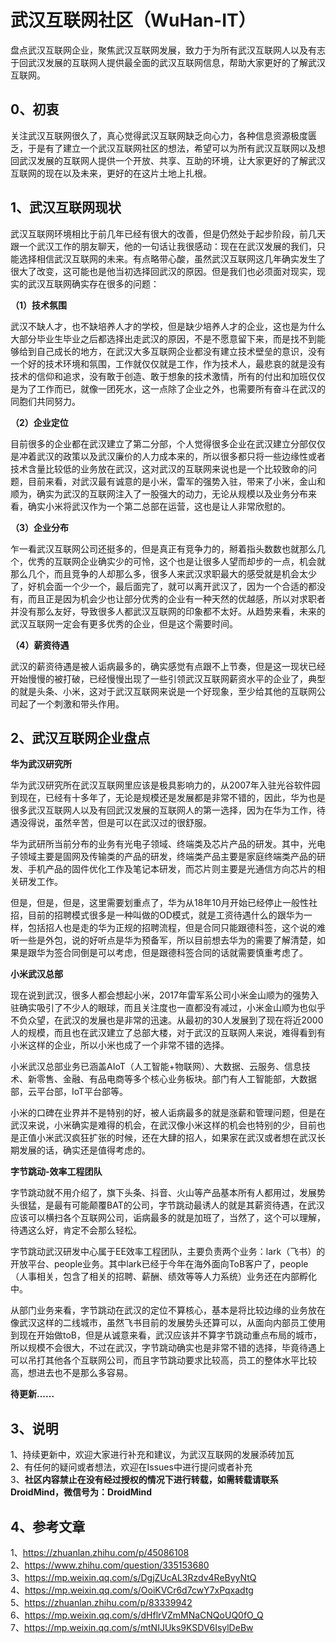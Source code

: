 # 武汉互联网社区（WuHan-IT）
盘点武汉互联网企业，聚焦武汉互联网发展，致力于为所有武汉互联网人以及有志于回武汉发展的互联网人提供最全面的武汉互联网信息，帮助大家更好的了解武汉互联网。


## 0、初衷
关注武汉互联网很久了，真心觉得武汉互联网缺乏向心力，各种信息资源极度匮乏，于是有了建立一个武汉互联网社区的想法，希望可以为所有武汉互联网以及想回武汉发展的互联网人提供一个开放、共享、互助的环境，让大家更好的了解武汉互联网的现在以及未来，更好的在这片土地上扎根。

## 1、武汉互联网现状
武汉互联网环境相比于前几年已经有很大的改善，但是仍然处于起步阶段，前几天跟一个武汉工作的朋友聊天，他的一句话让我很感动：现在在武汉发展的我们，只能选择相信武汉互联网的未来。有点略带心酸，虽然武汉互联网这几年确实发生了很大了改变，这可能也是他当初选择回武汉的原因。但是我们也必须面对现实，现实的武汉互联网确实存在很多的问题：

**（1）技术氛围**    

武汉不缺人才，也不缺培养人才的学校，但是缺少培养人才的企业，这也是为什么大部分毕业生毕业之后都选择出走武汉的原因，不是不愿意留下来，而是找不到能够给到自己成长的地方，在武汉大多互联网企业都没有建立技术壁垒的意识，没有一个好的技术环境和氛围，工作就仅仅就是工作，作为技术人，最悲哀的就是没有技术的信仰和追求，没有敢于创造、敢于想象的技术激情，所有的付出和加班仅仅是为了工作而已，就像一团死水，这一点除了企业之外，也需要所有奋斗在武汉的同胞们共同努力。

**（2）企业定位**    

目前很多的企业都在武汉建立了第二分部，个人觉得很多企业在武汉建立分部仅仅是冲着武汉的政策以及武汉廉价的人力成本来的，所以很多都只将一些边缘性或者技术含量比较低的业务放在武汉，这对武汉的互联网来说也是一个比较致命的问题，目前来看，对武汉最有诚意的是小米，雷军的强势入驻，带来了小米，金山和顺为，确实为武汉的互联网注入了一股强大的动力，无论从规模以及业务分布来看，确实小米将武汉作为一个第二总部在运营，这也是让人非常欣慰的。

**（3）企业分布**    

乍一看武汉互联网公司还挺多的，但是真正有竞争力的，掰着指头数数也就那么几个，优秀的互联网企业确实少的可怜，这个也是让很多人望而却步的一点，机会就那么几个，而且竞争的人却那么多，很多人来武汉求职最大的感受就是机会太少了，好机会面一个少一个，最后面完了，就可以离开武汉了，因为一个合适的都没有，而且正是因为机会少也让部分优秀的企业有一种天然的优越感，所以对求职者并没有那么友好，导致很多人都武汉互联网的印象都不太好。从趋势来看，未来的武汉互联网一定会有更多优秀的企业，但是这个需要时间。

**（4）薪资待遇**   

武汉的薪资待遇是被人诟病最多的，确实感觉有点跟不上节奏，但是这一现状已经开始慢慢的被打破，已经慢慢出现了一些引领武汉互联网薪资水平的企业了，典型的就是头条、小米，这对于武汉互联网来说是一个好现象，至少给其他的互联网公司起了一个刺激和带头作用。

## 2、武汉互联网企业盘点

**华为武汉研究所**     

华为武汉研究所在武汉互联网里应该是极具影响力的，从2007年入驻光谷软件园到现在，已经有十多年了，无论是规模还是发展都是非常不错的，因此，华为也是很多武汉互联网人以及有回武汉发展的互联网人的第一选择，因为在华为工作，待遇没得说，虽然辛苦，但是可以在武汉过的很舒服。

华为武研所当前分布的业务有光电子领域、终端类及芯片产品的研发。其中，光电子领域主要是固网及传输类的产品的研发，终端类产品主要是家庭终端类产品的研发、手机产品的固件优化工作及笔记本研发，而芯片则主要是光通信方向芯片的相关研发工作。

但是，但是，但是，这里需要划重点了，华为从18年10月开始已经停止一般性社招，目前的招聘模式很多是一种叫做的OD模式，就是工资待遇什么的跟华为一样，包括招人也是走的华为正规的招聘流程，但是合同只能跟德科签，这个说的难听一些是外包，说的好听点是华为预备军，所以目前想去华为的需要了解清楚，如果是跟华为签合同倒是可以考虑，但是跟德科签合同的话就需要慎重考虑了。

**小米武汉总部**

现在说到武汉，很多人都会想起小米，2017年雷军系公司小米金山顺为的强势入驻确实吸引了不少人的眼球，而且关注度也一直都没有减过，小米金山顺为也似乎不负众望，在武汉的发展也是非常的迅速。从最初的30人发展到了现在将近2000人的规模，而且也在武汉建立了总部大楼，对于武汉的互联网人来说，难得看到有小米这样的企业，所以小米也成了一个非常不错的选择。

小米武汉总部业务已涵盖AIoT（人工智能+物联网）、大数据、云服务、信息技术、新零售、金融、有品电商等多个核心业务板块。部门有人工智能部，大数据部，云平台部，IoT平台部等。

小米的口碑在业界并不是特别的好，被人诟病最多的就是涨薪和管理问题，但是在武汉来说，小米确实是难得的机会，在武汉像小米这样的机会也特别的少，目前也是正值小米武汉疯狂扩张的时候，还在大肆的招人，如果家在武汉或者想在武汉长期发展的话，确实还是值得考虑的。

**字节跳动-效率工程团队**

字节跳动就不用介绍了，旗下头条、抖音、火山等产品基本所有人都用过，发展势头很猛，是最有可能颠覆BAT的公司，字节跳动最诱人的就是其薪资待遇，在武汉应该可以横扫各个互联网公司，诟病最多的就是加班了，当然了，这个可以理解，待遇这么好，肯定不会那么轻松。

字节跳动武汉研发中心属于EE效率工程团队，主要负责两个业务：lark（飞书）的开放平台、people业务。其中lark已经于今年在海外面向ToB客户了，people（人事相关，包含了相关的招聘、薪酬、绩效等等人力系统）业务还在内部孵化中。

从部门业务来看，字节跳动在武汉的定位不算核心，基本是将比较边缘的业务放在像武汉这样的二线城市，虽然飞书目前的发展势头还算可以，从面向内部员工使用到现在开始做toB，但是从诚意来看，武汉应该并不算字节跳动重点布局的城市，所以规模不会很大，不过在武汉，字节跳动确实也是非常不错的选择，毕竟待遇上可以吊打其他各个互联网公司，而且字节跳动要求比较高，员工的整体水平比较高，想进去也不是那么多容易。

**待更新......**


## 3、说明
1、持续更新中，欢迎大家进行补充和建议，为武汉互联网的发展添砖加瓦           
2、有任何的疑问或者想法，欢迎在Issues中进行提问或者补充       
3、**社区内容禁止在没有经过授权的情况下进行转载，如需转载请联系DroidMind，微信号为：DroidMind**      

## 4、参考文章
1、https://zhuanlan.zhihu.com/p/45086108     
2、https://www.zhihu.com/question/335153680      
3、https://mp.weixin.qq.com/s/DgjZUcAL3Rzdv4ReByyNtQ     
4、https://mp.weixin.qq.com/s/OoiKVCr6d7cwY7xPqxadtg    
5、https://zhuanlan.zhihu.com/p/83339942     
6、https://mp.weixin.qq.com/s/dHflrVZmMNaCNQoUQ0fO_Q        
7、https://mp.weixin.qq.com/s/mtNIJUks9KSDV6IsylDeBw          
